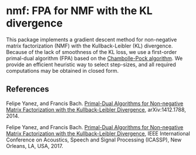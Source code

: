 # nmf: FPA for NMF with the KL divergence

This package implements a gradient descent method for non-negative matrix factorization (NMF) with the Kullback-Leibler (KL) divergence. Because of the lack of smoothness of the KL loss, we use a first-order primal-dual algorithm (FPA) based on the [Chambolle-Pock algorithm](https://hal.archives-ouvertes.fr/hal-00490826/document). We provide an efficient heuristic way to select step-sizes, and all required computations may be obtained in closed form.

## References

Felipe Yanez, and Francis Bach. [Primal-Dual Algorithms for Non-negative Matrix Factorization with the Kullback-Leibler Divergence](https://arxiv.org/abs/1412.1788), arXiv:1412.1788, 2014.

Felipe Yanez, and Francis Bach. [Primal-Dual Algorithms for Non-negative Matrix Factorization with the Kullback-Leibler Divergence](http://ieeexplore.ieee.org/abstract/document/7952558/?reload=true), IEEE International Conference on Acoustics, Speech and Signal Processing (ICASSP), New Orleans, LA, USA, 2017.
